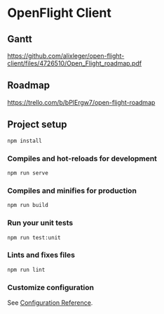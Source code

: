 # OpenFlight Client

## Gantt
https://github.com/alixleger/open-flight-client/files/4726510/Open_Flight_roadmap.pdf
## Roadmap
https://trello.com/b/bPlErgw7/open-flight-roadmap

## Project setup
```
npm install
```

### Compiles and hot-reloads for development
```
npm run serve
```

### Compiles and minifies for production
```
npm run build
```

### Run your unit tests
```
npm run test:unit
```

### Lints and fixes files
```
npm run lint
```

### Customize configuration
See [Configuration Reference](https://cli.vuejs.org/config/).
